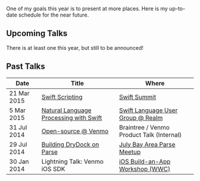 One of my goals this year is to present at more places. Here is my up-to-date schedule for the near future.

## Upcoming Talks

There is at least one this year, but still to be announced!

## Past Talks

| Date        | Title | Where |
| ----------- | ----- | ----- |
| 21 Mar 2015 | [Swift Scripting][7] | [Swift Summit][5] |
| 5 Mar 2015 | [Natural Language Processing with Swift][6] | [Swift Language User Group @ Realm][4] |
| 31 Jul 2014 | [Open-source @ Venmo][3] | Braintree / Venmo Product Talk (Internal) |
| 29 Jul 2014 | [Building DryDock on Parse][2] | [July Bay Area Parse Meetup][1] |
| 30 Jan 2014 | Lightning Talk: Venmo iOS SDK | [iOS Build-an-App Workshop (WWC)][0] |

[0]: http://www.meetup.com/Women-Who-Code-SF/events/161951762 "iOS Build-an-App Workshop"
[1]: http://www.meetup.com/Bay-Area-Parse-Developer-Meetup/events/192489622/ "July Bay Area Parse Meetup"
[2]: https://speakerdeck.com/ayanonagon/building-drydock-on-parse "Building DryDock on Parse"
[3]: https://speakerdeck.com/ayanonagon/open-source-at-venmo "Open-source @ Venmo"
[4]: http://www.meetup.com/swift-language/events/220351309/
[5]: https://www.swiftsummit.com
[6]: https://speakerdeck.com/ayanonagon/natural-language-processing-with-swift
[7]: https://speakerdeck.com/ayanonagon/swift-scripting
